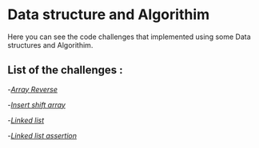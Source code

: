 # Data structure and Algorithim 
Here you can see the code challenges that implemented using some Data structures and Algorithim.

## List of the challenges : 


-*[Array Reverse](https://github.com/11mones/data-structures-and-algorithms/blob/array-reverse/Array_reverse.md)*


-*[Insert shift array](https://github.com/11mones/data-structures-and-algorithms/blob/main/insertShiftArray.md)*


-*[Linked list](https://github.com/11mones/data-structures-and-algorithms/blob/main/linked_list.md)*



-*[Linked list assertion](https://github.com/11mones/data-structures-and-algorithms/blob/main/Linked_list_insertion.md)*





